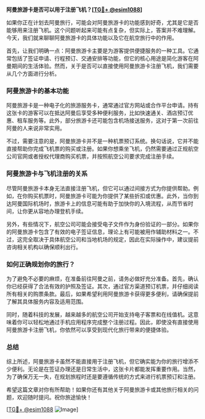 **阿曼旅游卡是否可以用于注册飞机？[[TG💪+ @esim1088](https://t.me/s/esim1088)]**

如果你正在计划去阿曼旅行，可能会对阿曼旅游卡的功能感到好奇，尤其是它是否能够用来注册飞机。这个问题听起来可能有点复杂，但实际上，答案并不难理解。今天，我们就来聊聊阿曼旅游卡的具体功能以及它在航空旅行中的作用。

首先，让我们明确一点：阿曼旅游卡主要是为游客提供便捷服务的一种工具。它通常包括了签证申请、行程预订、交通安排等功能，但它的核心用途是简化游客在阿曼期间的生活体验。然而，关于是否可以直接使用阿曼旅游卡注册飞机，我们需要从几个方面进行分析。

### 阿曼旅游卡的基本功能

阿曼旅游卡是一种电子化的旅游服务卡，通常通过官方网站或合作平台申请。持有这张卡的游客可以在抵达阿曼后享受多种便利服务，比如快速通关、酒店预订优惠、租车服务等。此外，部分旅游卡还可能包含机场接送服务，这对于第一次前往阿曼的人来说非常实用。

不过，需要注意的是，阿曼旅游卡并不是一种机票预订系统。换句话说，它并不能直接帮助你完成飞机票的购买或注册。如果你想乘坐飞机，仍然需要通过正规航空公司官网或者授权代理商购买机票，并按照航空公司要求完成注册手续。

### 阿曼旅游卡与飞机注册的关系

尽管阿曼旅游卡本身无法直接注册飞机，但它可以通过间接方式为你提供帮助。例如，在你购买机票时，阿曼旅游卡可能为你提供了某些折扣或优惠。此外，当你到达阿曼国际机场时，旅游卡上的信息可能有助于加快你的入境流程，从而节省时间，让你更从容地办理登机手续。

另外，有些情况下，航空公司可能会接受电子文件作为身份验证的一部分。如果你的阿曼旅游卡包含了有效的电子签证信息，理论上有可能被用作辅助材料之一。不过，这完全取决于具体航空公司和当地机场的规定，因此在实际操作中，建议提前咨询相关机构以确保顺利出行。

### 如何正确规划你的旅行？

为了避免不必要的麻烦，在准备前往阿曼之前，请务必做好充分准备。首先，确认你已经获得了合法有效的护照及签证。其次，通过官方渠道预订机票，并仔细阅读所有相关的购票条款。最后，如果希望利用阿曼旅游卡获得更多便利，请确保提前了解其具体服务内容及适用范围。

同时，随着科技的发展，越来越多的航空公司开始支持电子客票和在线值机。这意味着你可以轻松地通过手机应用程序完成整个注册过程。因此，即使没有直接使用阿曼旅游卡注册飞机，你依然可以享受到现代化旅行带来的便捷体验。

### 总结

综上所述，阿曼旅游卡虽然不能直接用于注册飞机，但它确实能为你的旅行增添不少便利。无论是在签证办理还是日常生活中，这张卡片都能发挥重要作用。当然，为了确保万无一失，在规划旅程时还是要遵循传统的方式来进行机票预订和注册。

希望这篇文章对你有所帮助！如果你还有其他关于阿曼旅游卡或其他旅行相关的问题，欢迎随时提问。祝你旅途愉快！

[[TG💪+ @esim1088](https://t.me/s/esim1088) ![Image](https://i.postimg.cc/4NQfJmqS/Snipaste-2025-05-13-00-14-12.png)]